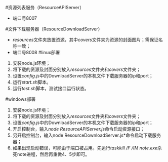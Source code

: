 #资源列表服务（ResourceAPIServer）

*	端口号8007

#文件下载服务器（ResourceDownloadServer）
*	*resources*文件夹放置资源，其中*covers*文件夹为资源的封面图片；需保证名称一致；
*	端口号8008
#linux部署
1.  安装node.js环境；
2.  将下载的资源及封面分别放入*resources*文件夹和*covers*文件夹；
3.  设置*config.js*中的DownloadServer的本机文件下载服务器的ip和port；
4.  运行*start.sh*脚本。
5.  运行*test.sh*脚本，测试接口运行状态。

#windows部署
1.  安装node.js环境；
2.  将下载的资源及封面分别放入*resources*文件夹和*covers*文件夹；
3.  设置*config.js*中的DownloadServer的本机文件下载服务器的ip和port；
4.  开启控制台，输入*node ResourceAPIServer.js*命令启动资源接口；
5.  另开启控制台，输入node ResourceDownloadServer.js*命令启动下载服务器；
6.  如果出现启动错误，可能由于端口被占用。先运行*taskkill /F /IM note.exe*杀死note进程，然后再重做4、5步即可。

